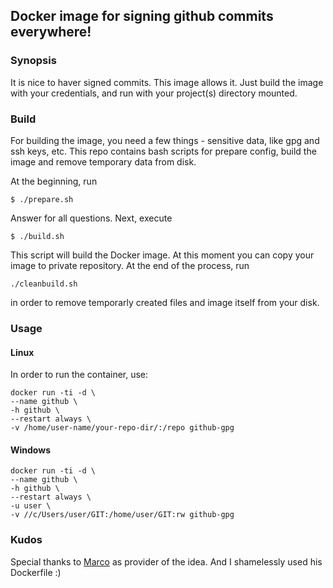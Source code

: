 ## Docker image for signing github commits everywhere!

### Synopsis

It is nice to haver signed commits. This image allows it. Just build the image with
your credentials, and run with your project(s) directory mounted.

### Build

For building the image, you need a few things - sensitive data, like gpg and ssh keys, etc.
This repo contains bash scripts for prepare config, build the image and remove temporary data 
from disk.

At the beginning, run

```
$ ./prepare.sh
```

Answer for all questions. Next, execute

```
$ ./build.sh
```

This script will build the Docker image. At this moment you can copy your image to private 
repository. At the end of the process, run

```
./cleanbuild.sh
```

in order to remove temporarly created files and image itself from your disk.

### Usage

#### Linux

In order to run the container, use:

```
docker run -ti -d \
--name github \
-h github \
--restart always \
-v /home/user-name/your-repo-dir/:/repo github-gpg
```
#### Windows

```
docker run -ti -d \
--name github \
-h github \
--restart always \
-u user \
-v //c/Users/user/GIT:/home/user/GIT:rw github-gpg
```

### Kudos

Special thanks to [Marco](https://github.com/mmatoscom/) as provider of the
idea. And I shamelessly used his Dockerfile :) 
